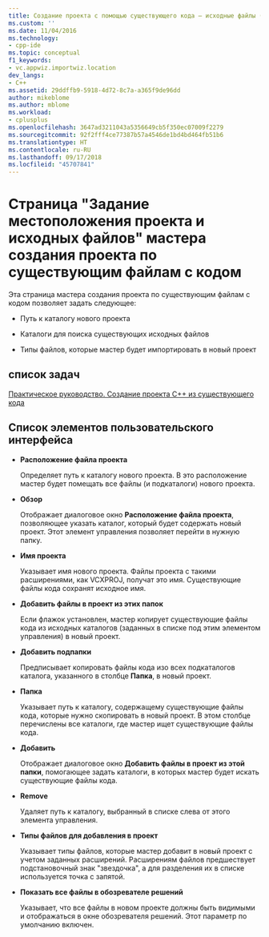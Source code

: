 ```yaml
---
title: Создание проекта с помощью существующего кода — исходные файлы (Visual C++) | Документы Майкрософт
ms.custom: ''
ms.date: 11/04/2016
ms.technology:
- cpp-ide
ms.topic: conceptual
f1_keywords:
- vc.appwiz.importwiz.location
dev_langs:
- C++
ms.assetid: 29ddffb9-5918-4d72-8c7a-a365f9de96dd
author: mikeblome
ms.author: mblome
ms.workload:
- cplusplus
ms.openlocfilehash: 3647ad3211043a5356649cb5f350ec07009f2279
ms.sourcegitcommit: 92f2fff4ce77387b57a4546de1bd4bd464fb51b6
ms.translationtype: HT
ms.contentlocale: ru-RU
ms.lasthandoff: 09/17/2018
ms.locfileid: "45707841"
---
```

# <a name="specify-project-location-and-source-files-create-new-project-from-existing-code-files-wizard"></a>Страница "Задание местоположения проекта и исходных файлов" мастера создания проекта по существующим файлам с кодом
Эта страница мастера создания проекта по существующим файлам с кодом позволяет задать следующее:  
  
-   Путь к каталогу нового проекта  
  
-   Каталоги для поиска существующих исходных файлов  
  
-   Типы файлов, которые мастер будет импортировать в новый проект  
  
## <a name="task-list"></a>список задач  
[Практическое руководство. Создание проекта C++ из существующего кода](../ide/how-to-create-a-cpp-project-from-existing-code.md)  
  
## <a name="uielement-list"></a>Список элементов пользовательского интерфейса  
- **Расположение файла проекта**

   Определяет путь к каталогу нового проекта. В это расположение мастер будет помещать все файлы (и подкаталоги) нового проекта.  
  
- **Обзор**

   Отображает диалоговое окно **Расположение файла проекта**, позволяющее указать каталог, который будет содержать новый проект. Этот элемент управления позволяет перейти в нужную папку.  
  
- **Имя проекта**

   Указывает имя нового проекта. Файлы проекта с такими расширениями, как VCXPROJ, получат это имя. Существующие файлы кода сохранят исходное имя.  
  
- **Добавить файлы в проект из этих папок**

   Если флажок установлен, мастер копирует существующие файлы кода из исходных каталогов (заданных в списке под этим элементом управления) в новый проект.  
  
- **Добавить подпапки**

   Предписывает копировать файлы кода изо всех подкаталогов каталога, указанного в столбце **Папка**, в новый проект.  
  
- **Папка**

   Указывает путь к каталогу, содержащему существующие файлы кода, которые нужно скопировать в новый проект. В этом столбце перечислены все каталоги, где мастер ищет существующие файлы кода.  
  
- **Добавить**

   Отображает диалоговое окно **Добавить файлы в проект из этой папки**, помогающее задать каталоги, в которых мастер будет искать существующие файлы кода.  
  
- **Remove**

   Удаляет путь к каталогу, выбранный в списке слева от этого элемента управления.  
  
- **Типы файлов для добавления в проект**

   Указывает типы файлов, которые мастер добавит в новый проект с учетом заданных расширений. Расширениям файлов предшествует подстановочный знак "звездочка", а для разделения их в списке используется точка с запятой.  
  
- **Показать все файлы в обозревателе решений**

   Указывает, что все файлы в новом проекте должны быть видимыми и отображаться в окне обозревателя решений. Этот параметр по умолчанию включен.